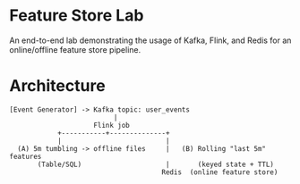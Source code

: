 # Feature Store Lab

An end-to-end lab demonstrating the usage of Kafka, Flink, and Redis for an online/offline feature store pipeline.

# Architecture

```
[Event Generator] -> Kafka topic: user_events
                          |
                     Flink job
            +-----------+--------------+
            |                          |
  (A) 5m tumbling -> offline files     |   (B) Rolling "last 5m" features
       (Table/SQL)                     |       (keyed state + TTL)
                                      Redis  (online feature store)
```
